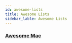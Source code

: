 ```yaml
---
id: awesome-lists
title: Awesome Lists
sidebar_lable: Awesome Lists
---
```


### [Awesome Mac](https://github.com/jaywcjlove/awesome-mac)